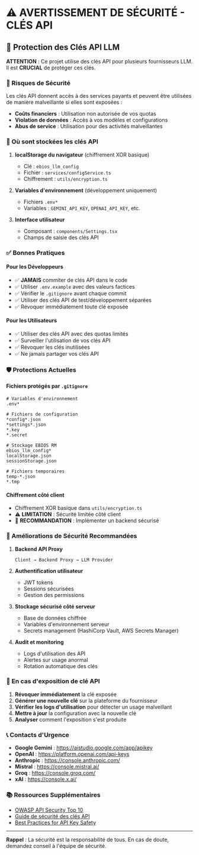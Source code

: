 # ⚠️ AVERTISSEMENT DE SÉCURITÉ - CLÉS API

## 🔐 Protection des Clés API LLM

**ATTENTION** : Ce projet utilise des clés API pour plusieurs fournisseurs LLM. Il est **CRUCIAL** de protéger ces clés.

### 🚨 Risques de Sécurité

Les clés API donnent accès à des services payants et peuvent être utilisées de manière malveillante si elles sont exposées :
- **Coûts financiers** : Utilisation non autorisée de vos quotas
- **Violation de données** : Accès à vos modèles et configurations
- **Abus de service** : Utilisation pour des activités malveillantes

### 📍 Où sont stockées les clés API

1. **localStorage du navigateur** (chiffrement XOR basique)
   - Clé : `ebios_llm_config`
   - Fichier : `services/configService.ts`
   - Chiffrement : `utils/encryption.ts`

2. **Variables d'environnement** (développement uniquement)
   - Fichiers `.env*`
   - Variables : `GEMINI_API_KEY`, `OPENAI_API_KEY`, etc.

3. **Interface utilisateur**
   - Composant : `components/Settings.tsx`
   - Champs de saisie des clés API

### ✅ Bonnes Pratiques

#### Pour les Développeurs
- ✅ **JAMAIS** commiter de clés API dans le code
- ✅ Utiliser `.env.example` avec des valeurs factices
- ✅ Vérifier le `.gitignore` avant chaque commit
- ✅ Utiliser des clés API de test/développement séparées
- ✅ Révoquer immédiatement toute clé exposée

#### Pour les Utilisateurs
- ✅ Utiliser des clés API avec des quotas limités
- ✅ Surveiller l'utilisation de vos clés API
- ✅ Révoquer les clés inutilisées
- ✅ Ne jamais partager vos clés API

### 🛡️ Protections Actuelles

#### Fichiers protégés par `.gitignore`
```
# Variables d'environnement
.env*

# Fichiers de configuration
*config*.json
*settings*.json
*.key
*.secret

# Stockage EBIOS RM
ebios_llm_config*
localStorage.json
sessionStorage.json

# Fichiers temporaires
temp-*.json
*.tmp
```

#### Chiffrement côté client
- Chiffrement XOR basique dans `utils/encryption.ts`
- ⚠️ **LIMITATION** : Sécurité limitée côté client
- 🎯 **RECOMMANDATION** : Implémenter un backend sécurisé

### 🔧 Améliorations de Sécurité Recommandées

1. **Backend API Proxy**
   ```
   Client → Backend Proxy → LLM Provider
   ```

2. **Authentification utilisateur**
   - JWT tokens
   - Sessions sécurisées
   - Gestion des permissions

3. **Stockage sécurisé côté serveur**
   - Base de données chiffrée
   - Variables d'environnement serveur
   - Secrets management (HashiCorp Vault, AWS Secrets Manager)

4. **Audit et monitoring**
   - Logs d'utilisation des API
   - Alertes sur usage anormal
   - Rotation automatique des clés

### 🚨 En cas d'exposition de clé API

1. **Révoquer immédiatement** la clé exposée
2. **Générer une nouvelle clé** sur la plateforme du fournisseur
3. **Vérifier les logs d'utilisation** pour détecter un usage malveillant
4. **Mettre à jour** la configuration avec la nouvelle clé
5. **Analyser** comment l'exposition s'est produite

### 📞 Contacts d'Urgence

- **Google Gemini** : https://aistudio.google.com/app/apikey
- **OpenAI** : https://platform.openai.com/api-keys
- **Anthropic** : https://console.anthropic.com/
- **Mistral** : https://console.mistral.ai/
- **Groq** : https://console.groq.com/
- **xAI** : https://console.x.ai/

### 📚 Ressources Supplémentaires

- [OWASP API Security Top 10](https://owasp.org/www-project-api-security/)
- [Guide de sécurité des clés API](https://cheatsheetseries.owasp.org/cheatsheets/Key_Management_Cheat_Sheet.html)
- [Best Practices for API Key Safety](https://cloud.google.com/docs/authentication/api-keys)

---

**Rappel** : La sécurité est la responsabilité de tous. En cas de doute, demandez conseil à l'équipe de sécurité.
